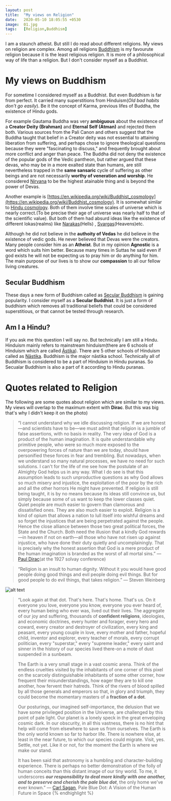 ```yaml
---
layout: post
title:  "My views on Religion"
date:   2020-05-10 18:05:55 +0530
image:  01.jpg
tags:   [Religion,Buddhism]
---
```

I am a staunch atheist. But still I do read about different religions. My views on religion are complex. Among all religions [Buddhism](https://en.wikipedia.org/wiki/Buddhism) is my favourute religion because it is the least religious religion. It is more of a philosophical way of life than a religion. But I don't consider myself as a Buddhist. 

# My views on Buddhism
For sometime I considered myself as a Buddhist. But even Buddhism is far from perfect. It carried many superstitions from Hinduism(*Old bad habits don't go easily*). Be it the concept of Karma, previous lifes of Buddha, the existence of Hindu gods.

For example Gautama Buddha was very **ambiguous** about the existence of a **Creator Deity (Brahman)** and **Eternal Self (Atman)** and rejected them both. Various sources from the Pali Canon and others suggest that the Buddha taught that belief in a Creator deity was not essential to attaining liberation from suffering, and perhaps chose to ignore theological questions because they were "fascinating to discuss," and frequently brought about more conflict and anger than peace. The Buddha did not deny the existence of the popular gods of the Vedic pantheon, but rather argued that these devas, who may be in a more exalted state than humans, are still nevertheless trapped in the **same sansaric** cycle of suffering as other beings and are not necessarily **worthy of veneration and worship**. He considered [Nirvana](https://en.wikipedia.org/wiki/Nirvana_(Buddhism)) to be the highest atainable thing and is beyond the power of Devas.

Another example is [https://en.wikipedia.org/wiki/Buddhist_cosmology](https://en.wikipedia.org/wiki/Buddhist_cosmology). It is somewhat similar to [Hindu cosmology](https://en.wikipedia.org/wiki/Hindu_cosmology). Both of them involve time scales of universe which is nearly correct.(To be precise their age of universe was nearly half to that of the scientific value). But both of them had absurd ideas like the existence of different lokas(realms) like [Narakas](https://en.wikipedia.org/wiki/Buddhist_cosmology#Hells_(Narakas))(Hells) , [Svargas](https://en.wikipedia.org/wiki/Buddhist_cosmology#Heavens)(Heavens)etc.

Although he did not believe in the **authoity of Vedas** he did believe in the existence of vedic gods. He never believed that Devas were the creators. Many people consider him as an **Atheist**. But in my opinion **Agnostic** is a word which suits him better. Because many times in Suttas he said even if god exists he will not be expecting us to pray him or do anything for him. The main purpose of our lives is to show our **compassion** to all our fellow living creatures.

## Secular Buddhism

These days a new form of Buddhism called as [Secular Buddhism](https://en.wikipedia.org/wiki/Secular_Buddhism) is gaining popularity. I consider myself as a **Secular Buddhist**. It is just a form of buddhism which removes all traditional beliefs that could be considered superstitious, or that cannot be tested through research.

## Am I a Hindu?

If you ask me this question I will say no. But technically I am still a Hindu. Hinduism mainly refers to mainstream hinduism(there are 6 schools of Hinduism which are called [Āstika](https://en.wikipedia.org/wiki/%C4%80stika_and_n%C4%81stika#%C4%80stika)). There are 5 other schools of Hinduism called as [Nāstika](https://en.wikipedia.org/wiki/%C4%80stika_and_n%C4%81stika#N%C4%81stika). Buddhism is the major nāstika school. Technically all of Buddhism is considered to be a part of Hinduism in Hindu puranas. So Secualar Buddhism is also a part of it according to Hindu puranas.

# Quotes related to Religion
The following are some quotes about religion which are similar to my views.
My views will overlap to the maximum extent with **Dirac**. But this was big that's why I didn't keep it on the photo)

>“I cannot understand why we idle discussing religion. If we are honest—and scientists have to be—we must admit that religion is a jumble of false assertions, with no basis in reality. The very idea of God is a product of the human imagination. It is quite understandable why primitive people, who were so much more exposed to the overpowering forces of nature than we are today, should have personified these forces in fear and trembling. But nowadays, when we understand so many natural processes, we have no need for such solutions. I can't for the life of me see how the postulate of an Almighty God helps us in any way. What I do see is that this assumption leads to such unproductive questions as why God allows so much misery and injustice, the exploitation of the poor by the rich and all the other horrors He might have prevented. If religion is still being taught, it is by no means because its ideas still convince us, but simply because some of us want to keep the lower classes quiet. Quiet people are much easier to govern than clamorous and dissatisfied ones. They are also much easier to exploit. Religion is a kind of opium that allows a nation to lull itself into wishful dreams and so forget the injustices that are being perpetrated against the people. Hence the close alliance between those two great political forces, the State and the Church. Both need the illusion that a kindly God rewards—in heaven if not on earth—all those who have not risen up against injustice, who have done their duty quietly and uncomplainingly. That is precisely why the honest assertion that God is a mere product of the human imagination is branded as the worst of all mortal sins.”
― [Paul Dirac](https://en.wikipedia.org/wiki/Paul_Dirac)(at the 1927 solvay conference)

>“Religion is an insult to human dignity. Without it you would have good people doing good things and evil people doing evil things.
But for good people to do evil things, that takes religion.”
― Steven Weinberg

![alt text]({{site.baseurl}}/img/pbdot.jpeg "Pale blue dot")

>“Look again at that dot. That's here. That's home. That's us. On it everyone you love, everyone you know, everyone you ever heard of, every human being who ever was, lived out their lives. The aggregate of our joy and suffering, thousands of **confident religions**, ideologies, and economic doctrines, every hunter and forager, every hero and coward, every creator and destroyer of civilization, every king and peasant, every young couple in love, every mother and father, hopeful child, inventor and explorer, every teacher of morals, every corrupt politician, every "superstar," every "supreme leader," every saint and sinner in the history of our species lived there-on a mote of dust suspended in a sunbeam.
>
>The Earth is a very small stage in a vast cosmic arena. Think of the endless cruelties visited by the inhabitants of one corner of this pixel on the scarcely distinguishable inhabitants of some other corner, how frequent their misunderstandings, how eager they are to kill one another, how fervent their hatreds. Think of the rivers of blood spilled by all those generals and emperors so that, in glory and triumph, they could become the momentary masters of a **fraction of a dot**.
>
>Our posturings, our imagined self-importance, the delusion that we have some privileged position in the Universe, are challenged by this point of pale light. Our planet is a lonely speck in the great enveloping cosmic dark. In our obscurity, in all this vastness, there is no hint that help will come from elsewhere to save us from ourselves.
The Earth is the only world known so far to harbor life. There is nowhere else, at least in the near future, to which our species could migrate. Visit, yes. Settle, not yet. Like it or not, for the moment the Earth is where we make our stand.
>
>It has been said that astronomy is a humbling and character-building experience. There is perhaps no better demonstration of the folly of human conceits than this distant image of our tiny world. To me, it underscores ***our responsibility to deal more kindly with one another, and to preserve and cherish the pale blue dot***, the only home we've ever known.”
― [Carl Sagan](https://en.wikipedia.org/wiki/Carl_Sagan), Pale Blue Dot: A Vision of the Human Future in Space
{% endhighlight %}

